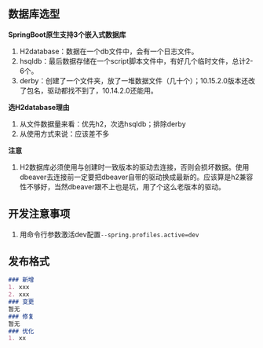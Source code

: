 ## 数据库选型
**SpringBoot原生支持3个嵌入式数据库**
1. H2database：数据在一个db文件中，会有一个日志文件。
2. hsqldb：最后数据存储在一个script脚本文件中，有好几个临时文件，总计2-6个。
3. derby：创建了一个文件夹，放了一堆数据文件（几十个）；10.15.2.0版本还改了包名，驱动都找不到了，10.14.2.0还能用。

**选H2database理由**
1. 从文件数据量来看：优先h2，次选hsqldb；排除derby
2. 从使用方式来说：应该差不多

**注意**
1. H2数据库必须使用与创建时一致版本的驱动去连接，否则会损坏数据。使用dbeaver去连接前一定要把dbeaver自带的驱动换成最新的。应该算是h2兼容性不够好，当然dbeaver跟不上也是坑，用了个这么老版本的驱动。

## 开发注意事项
1. 用命令行参数激活dev配置`--spring.profiles.active=dev`

## 发布格式
```markdown
### 新增
1. xxx
2. xxx
### 变更
暂无
### 修复
暂无
### 优化
1. xx
```